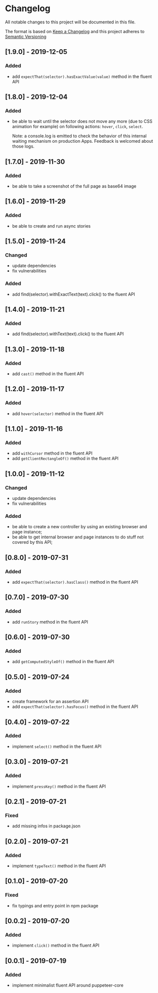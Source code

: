 # Changelog

All notable changes to this project will be documented in this file.

The format is based on [Keep a Changelog](http://keepachangelog.com/en/1.0.0/)
and this project adheres to [Semantic Versioning](http://semver.org/spec/v2.0.0.html)

## [1.9.0] - 2019-12-05

### Added

- add `expectThat(selector).hasExactValue(value)` method in the fluent API

## [1.8.0] - 2019-12-04

### Added

- be able to wait until the selector does not move any more (due to CSS animation for example) on following actions: `hover`, `click`, `select`.

  Note: a console.log is emitted to check the behavior of this internal waiting mechanism on production Apps. Feedback is welcomed about those logs.

## [1.7.0] - 2019-11-30

### Added

- be able to take a screenshot of the full page as base64 image

## [1.6.0] - 2019-11-29

### Added

- be able to create and run async stories

## [1.5.0] - 2019-11-24

### Changed

- update dependencies
- fix vulnerabilities

### Added

- add find(selector).withExactText(text).click() to the fluent API

## [1.4.0] - 2019-11-21

### Added

- add find(selector).withText(text).click() to the fluent API

## [1.3.0] - 2019-11-18

### Added

- add `cast()` method in the fluent API

## [1.2.0] - 2019-11-17

### Added

- add `hover(selector)` method in the fluent API

## [1.1.0] - 2019-11-16

### Added

- add `withCursor` method in the fluent API
- add `getClientRectangleOf()` method in the fluent API

## [1.0.0] - 2019-11-12

### Changed

- update dependencies
- fix vulnerabilities

### Added

- be able to create a new controller by using an existing browser and page instance;
- be able to get internal browser and page instances to do stuff not covered by this API;

## [0.8.0] - 2019-07-31

### Added

- add `expectThat(selector).hasClass()` method in the fluent API

## [0.7.0] - 2019-07-30

### Added

- add `runStory` method in the fluent API

## [0.6.0] - 2019-07-30

### Added

- add `getComputedStyleOf()` method in the fluent API

## [0.5.0] - 2019-07-24

### Added

- create framework for an assertion API
- add `expectThat(selector).hasFocus()` method in the fluent API

## [0.4.0] - 2019-07-22

### Added

- implement `select()` method in the fluent API

## [0.3.0] - 2019-07-21

### Added

- implement `pressKey()` method in the fluent API

## [0.2.1] - 2019-07-21

### Fixed

- add missing infos in package.json

## [0.2.0] - 2019-07-21

### Added

- implement `typeText()` method in the fluent API

## [0.1.0] - 2019-07-20

### Fixed

- fix typings and entry point in npm package

## [0.0.2] - 2019-07-20

### Added

- implement `click()` method in the fluent API

## [0.0.1] - 2019-07-19

### Added

- implement minimalist fluent API around puppeteer-core
